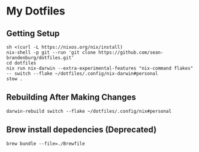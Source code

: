 # My Dotfiles

## Getting Setup

```
sh <(curl -L https://nixos.org/nix/install)
nix-shell -p git --run 'git clone https://github.com/sean-brandenburg/dotfiles.git'
cd dotfiles
nix run nix-darwin --extra-experimental-features "nix-command flakes" -- switch --flake ~/dotfiles/.config/nix-darwin#personal
stow .
```

## Rebuilding After Making Changes

```
darwin-rebuild switch --flake ~/dotfiles/.config/nix#personal
```

## Brew install depedencies (Deprecated)

`brew bundle --file=./Brewfile`
